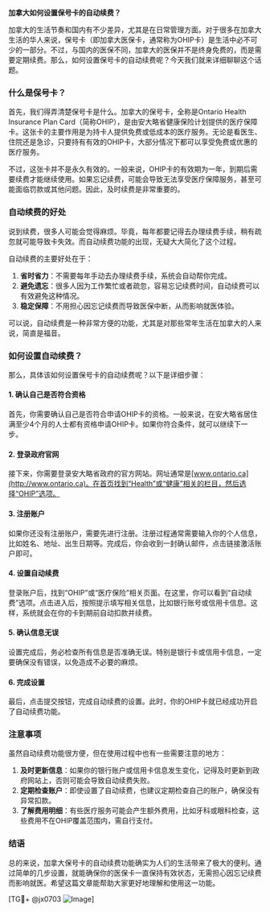 **加拿大如何设置保号卡的自动续费？**

加拿大的生活节奏和国内有不少差异，尤其是在日常管理方面。对于很多在加拿大生活的华人来说，保号卡（即加拿大医保卡，通常称为OHIP卡）是生活中必不可少的一部分。不过，与国内的医保不同，加拿大的医保并不是终身免费的，而是需要定期续费。那么，如何设置保号卡的自动续费呢？今天我们就来详细聊聊这个话题。

### 什么是保号卡？

首先，我们得弄清楚保号卡是什么。加拿大的保号卡，全称是Ontario Health Insurance Plan Card（简称OHIP），是由安大略省健康保险计划提供的医疗保障卡。这张卡的主要作用是为持卡人提供免费或低成本的医疗服务。无论是看医生、住院还是急诊，只要持有有效的OHIP卡，大部分情况下都可以享受免费或优惠的医疗服务。

不过，这张卡并不是永久有效的。一般来说，OHIP卡的有效期为一年，到期后需要续费才能继续使用。如果忘记续费，可能会导致无法享受医疗保障服务，甚至可能面临罚款或其他问题。因此，及时续费是非常重要的。

### 自动续费的好处

说到续费，很多人可能会觉得麻烦。毕竟，每年都要记得去办理续费手续，稍有疏忽就可能导致卡失效。而自动续费功能的出现，无疑大大简化了这个过程。

自动续费的主要好处在于：

1. **省时省力**：不需要每年手动去办理续费手续，系统会自动帮你完成。
2. **避免遗忘**：很多人因为工作繁忙或者疏忽，容易忘记续费时间，自动续费可以有效避免这种情况。
3. **稳定保障**：不用担心因忘记续费而导致医保中断，从而影响就医体验。

可以说，自动续费是一种非常方便的功能，尤其是对那些常年生活在加拿大的人来说，简直是福音。

### 如何设置自动续费？

那么，具体该如何设置保号卡的自动续费呢？以下是详细步骤：

#### 1. 确认自己是否符合资格

首先，你需要确认自己是否符合申请OHIP卡的资格。一般来说，在安大略省居住满至少4个月的人士都有资格申请OHIP卡。如果你符合条件，就可以继续下一步。

#### 2. 登录政府官网

接下来，你需要登录安大略省政府的官方网站。网址通常是[www.ontario.ca](http://www.ontario.ca)。在首页找到“Health”或“健康”相关的栏目，然后选择“OHIP”选项。

#### 3. 注册账户

如果你还没有注册账户，需要先进行注册。注册过程通常需要输入你的个人信息，比如姓名、地址、出生日期等。完成后，你会收到一封确认邮件，点击链接激活账户即可。

#### 4. 设置自动续费

登录账户后，找到“OHIP”或“医疗保险”相关页面。在这里，你可以看到“自动续费”选项。点击进入后，按照提示填写相关信息，比如银行账号或信用卡信息。这样，系统就会在你的卡到期前自动扣款并续费。

#### 5. 确认信息无误

设置完成后，务必检查所有信息是否准确无误。特别是银行卡或信用卡信息，一定要确保没有错误，以免造成不必要的麻烦。

#### 6. 完成设置

最后，点击提交按钮，完成自动续费的设置。此时，你的OHIP卡就已经成功开启了自动续费功能。

### 注意事项

虽然自动续费功能很方便，但在使用过程中也有一些需要注意的地方：

1. **及时更新信息**：如果你的银行账户或信用卡信息发生变化，记得及时更新到政府网站上，否则可能会导致自动续费失败。
2. **定期检查账户**：即使设置了自动续费，也建议定期检查自己的账户，确保没有异常扣款。
3. **了解费用明细**：有些医疗服务可能会产生额外费用，比如牙科或眼科检查，这些费用不在OHIP覆盖范围内，需自行支付。

### 结语

总的来说，加拿大保号卡的自动续费功能确实为人们的生活带来了极大的便利。通过简单的几步设置，就能确保你的医保卡一直保持有效状态，无需担心因忘记续费而影响就医。希望这篇文章能帮助大家更好地理解和使用这一功能。

[TG💪+ @jx0703 ![Image](https://github.com/user-attachments/assets/dbca1d08-cadb-493c-b0ec-ad6f7a83f270)]